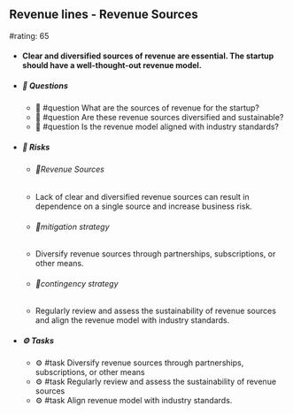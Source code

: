 ## Revenue lines - Revenue Sources
#rating: 65
- #### Clear and diversified sources of revenue are essential. The startup should have a well-thought-out revenue model.
- ##### 💭 Questions
  - 💭 #question What are the sources of revenue for the startup?
  - 💭 #question Are these revenue sources diversified and sustainable?
  - 💭 #question Is the revenue model aligned with industry standards?
- ##### 🚨 Risks

  - ###### 🚨Revenue Sources
  - Lack of clear and diversified revenue sources can result in dependence on a single source and increase business risk.
  - ###### 🚨mitigation strategy
  - Diversify revenue sources through partnerships, subscriptions, or other means.
  - ###### 🚨contingency strategy
  - Regularly review and assess the sustainability of revenue sources and align the revenue model with industry standards.
- ##### ⚙️ Tasks
  - ⚙️ #task Diversify revenue sources through partnerships, subscriptions, or other means
  - ⚙️ #task  Regularly review and assess the sustainability of revenue sources
  - ⚙️ #task  Align revenue model with industry standards.


